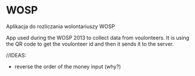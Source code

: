 WOSP
====

Aplikacja do rozliczania wolontariuszy WOSP

App used during the WOSP 2013 to collect data from voulonteers. 
It is using the QR code to get the voulonteer id and then it sends it to the server.


//IDEAS:
- reverse the order of the money input (why?)
